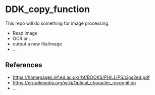 # DDK_copy_function
This repo will do something for image processing. 
* Read image 
* OCR or ...
* output a new file/image
* ...


## References
* https://homepages.inf.ed.ac.uk/rbf/BOOKS/PHILLIPS/cips2ed.pdf
* https://en.wikipedia.org/wiki/Optical_character_recognition
* ... 
